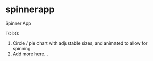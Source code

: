 # spinnerapp
 Spinner App
 
 TODO:
 1. Circle / pie chart with adjustable sizes, and animated to allow for spinning
 2. Add more here...
